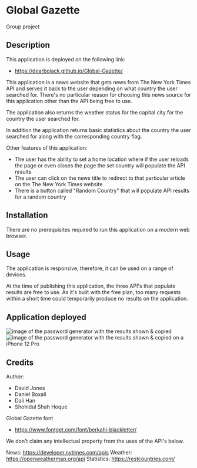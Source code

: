# Global Gazette
Group project

## Description
This application is deployed on the following link:
- https://dearbojack.github.io/Global-Gazette/

This application is a news website that gets news from The New York Times API and serves it back to the user depending on what country the user searched for. There's no particular reason for choosing this news source for this application other than the API being free to use.

The application also returns the weather status for the capital city for the country the user searched for.

In addition the application returns basic statistics about the country the user searched for along with the corresponding country flag.

Other features of this application:
- The user has the ability to set a home location where if the user reloads the page or even closes the page the set country will populate the API results
- The user can click on the news title to redirect to that particular article on the The New York Times website 
- There is a button called "Random Country" that will populate API results for a random country

## Installation
There are no prerequisites required to run this application on a modern web browser.

## Usage
The application is responsive, therefore, it can be used on a range of devices.

At the time of publishing this application, the three API's that populate results are free to use. As it's built with the free plan, too many requests within a short time could temporarily produce no results on the application.

## Application deployed

![image of the password generator with the results shown & copied](/assets/2%20screenshots.png)
![image of the password generator with the results shown & copied on a iPhone 12 Pro](/assets/iphone-2-screenshots.png)


## Credits
Author:
- David Jones
- Daniel Boxall
- Dali Han
- Shohidul Shah Hoque

Global Gazette font
- https://www.fontget.com/font/berkahi-blackletter/

We don't claim any intellectual property from the uses of the API's below.

News: https://developer.nytimes.com/apis
Weather: https://openweathermap.org/api
Statistics: https://restcountries.com/
